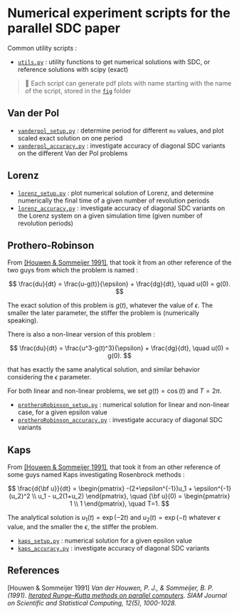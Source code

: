 # Numerical experiment scripts for the parallel SDC paper

Common utility scripts :

- [`utils.py`](./utils.py) : utility functions to get numerical solutions with SDC, or reference solutions with scipy (exact)

> :mega: Each script can generate pdf plots with name starting with the name of the script, stored in the [`fig`](./fig/) folder

## Van der Pol

- [`vanderpol_setup.py`](./vanderpol_setup.py) : determine period for different `mu` values, and plot scaled exact solution on one period
- [`vanderpol_accuracy.py`](./vanderpol_accuracy.py) : investigate accuracy of diagonal SDC variants on the different Van der Pol problems

## Lorenz

- [`lorenz_setup.py`](./lorenz_setup.py) : plot numerical solution of Lorenz, and determine numerically the final time of a given number of revolution periods
- [`lorenz_accuracy.py`](./lorenz_accuracy.py) : investigate accuracy of diagonal SDC variants on the Lorenz system on a given simulation time (given number of revolution periods)

## Prothero-Robinson

From [[Houwen & Sommeijer 1991]](#houwen1991iterated), that took it from an other reference of the two guys from which the problem is named :

$$
\frac{du}{dt} = \frac{u-g(t)}{\epsilon} + \frac{dg}{dt},
\quad u(0) = g(0).
$$

The exact solution of this problem is $g(t)$, 
whatever the value of $\epsilon$. The smaller the later parameter, 
the stiffer the problem is (numerically speaking).

There is also a non-linear version of this problem :

$$
\frac{du}{dt} = \frac{u^3-g(t)^3}{\epsilon} + \frac{dg}{dt},
\quad u(0) = g(0).
$$

that has exactly the same analytical solution, and similar behavior 
considering the $\epsilon$ parameter.

For both linear and non-linear problems, 
we set $g(t)=\cos(t)$ 
and $T=2\pi$.

- [`protheroRobinson_setup.py`](./protheroRobinson_setup.py) : numerical solution for linear and non-linear case, for a given epsilon value
- [`protheroRobinson_accuracy.py`](./protheroRobinson_accuracy.py) : investigate accuracy of diagonal SDC variants

## Kaps

From [[Houwen & Sommeijer 1991]](#houwen1991iterated), that took it from an other reference of some guys named Kaps investigating Rosenbrock methods :

$$
\frac{d{\bf u}}{dt} = \begin{pmatrix}
    -(2+\epsilon^{-1})u_1 + \epsilon^{-1} (u_2)^2 \\
    u_1 - u_2(1+u_2)
\end{pmatrix}, 
\quad {\bf u}(0) = \begin{pmatrix}
1 \\ 1
\end{pmatrix}, \quad T=1.
$$

The analytical solution is $u_1(t)=\exp(-2t)$ 
and $u_2(t)=\exp(-t)$ whatever $\epsilon$ value, and the smaller 
the $\epsilon$, the stiffer the problem. 

- [`kaps_setup.py`](./kaps_setup.py) : numerical solution for a given epsilon value
- [`kaps_accuracy.py`](./kaps_accuracy.py) : investigate accuracy of diagonal SDC variants

## References

<a id="houwen1991iterated">[Houwen & Sommeijer 1991]</a> _Van der Houwen, P. J., & Sommeijer, B. P. (1991). [Iterated Runge–Kutta methods on parallel computers](https://epubs.siam.org/doi/pdf/10.1137/0912054). SIAM Journal on Scientific and Statistical Computing, 12(5), 1000-1028._
